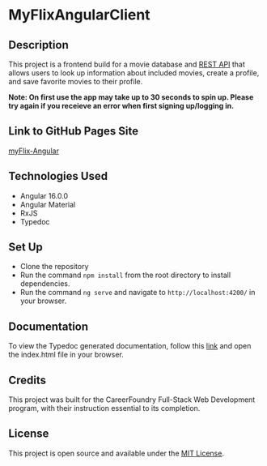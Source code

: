 # MyFlixAngularClient

## Description
This project is a frontend build for a movie database and [REST API](https://github.com/Kirkenstocks/movie_api) that allows users to look up information about included movies, create a profile, and save favorite movies to their profile.  

**Note: On first use the app may take up to 30 seconds to spin up. Please try again if you receieve an error when first signing up/logging in.**

## Link to GitHub Pages Site
[myFlix-Angular](https://kirkenstocks.github.io/myFlix-Angular-client/welcome)

## Technologies Used
- Angular 16.0.0
- Angular Material
- RxJS
- Typedoc

## Set Up
- Clone the repository
- Run the command `npm install` from the root directory to install dependencies.
- Run the command `ng serve` and navigate to `http://localhost:4200/` in your browser.

## Documentation
To view the Typedoc generated documentation, follow this [link](https://github.com/Kirkenstocks/myFlix-Angular-client/tree/main/docs/typedoc) and open the index.html file in your browser.

## Credits
This project was built for the CareerFoundry Full-Stack Web Development program, with their instruction essential to its completion.

## License
This project is open source and available under the [MIT License](https://github.com/Kirkenstocks/myFlix-Angular-client/blob/main/LICENSE).

